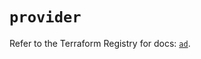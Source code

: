 # `provider`

Refer to the Terraform Registry for docs: [`ad`](https://registry.terraform.io/providers/hashicorp/ad/0.4.4/docs).
